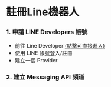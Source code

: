 # 註冊Line機器人

### 1. 申請 LINE Developers 帳號
* 前往 Line Developer [(點擊可直接進入)](https://developers.line.biz/zh-hant/)
* 使用 LINE 帳號登入/註冊
* 建立一個 Provider

### 2. 建立 Messaging API 頻道

